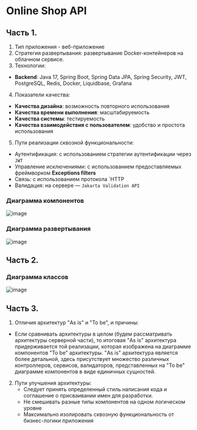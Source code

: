 # Online Shop API

## Часть 1.

1. Тип приложения - веб-приложение
2. Стратегия развертывания: развертывание Docker-контейнеров на облачном сервисе.
3. Технологии:
- **Backend**: Java 17, Spring Boot, Spring Data JPA, Spring Security, JWT, PostgreSQL, Redis, Docker, Liquidbase, Grafana

4. Показатели качества:
- **Качества дизайна**: возможность повторного использования
- **Качества времени выполнения**: масштабируемость
- **Качества системы**: тестируемость
- **Качества взаимодействия с пользователем**: удобство и простота использования

5. Пути реализации сквозной функциональности:
- Аутентификация: с использованием стратегии аутентификации через `JWT`
- Управление исключениями: с использованием предоставляемых фреймворком **Exceptions filters**
- Связь: с использованием протокола `HTTP
- Валидация: на сервере — `Jakarta Validation API`

### Диаграмма компонентов

![image](https://user-images.githubusercontent.com/70900496/230893169-06e29f6a-69b6-40c0-8967-a9ea079a6661.png)

### Диаграмма развертывания

![image](https://user-images.githubusercontent.com/70900496/230894029-2569a3b5-7356-4a90-99cf-8b83dbde0338.png)

## Часть 2.

### Диаграмма классов

![image](https://user-images.githubusercontent.com/70900496/230893395-efe5f89b-f2c2-4906-9812-e160a288954b.png)


## Часть 3.

1. Отличия архитектур "As is" и "To be", и причины:
- Если сравнивать архитектуры в целом (будем рассматривать архитектуры серверной части), то итоговая "As is" архитектура придерживается той реализации, которая изображена на диаграмме компонентов "To be" архитектуры. "As is" архитектура является более детальной, здесь присутствует множество различных контроллеров, сервисов, валидаторов, представленных на "To be" диаграмме компонентов в виде единичных сущностей.

2. Пути улучшения архитектуры:
    - Следует принять определенный стиль написания кода и соглашение о присваивании имен для разработки.
    - Не смешивать разные типы компонентов на одном логическом уровне
    - Максимально изолировать сквозную функциональность от бизнес-логики приложения
